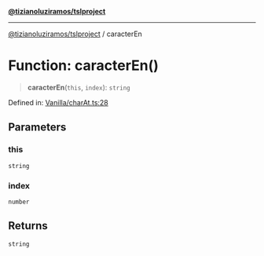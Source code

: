 [**@tizianoluziramos/tslproject**](../README.md)

***

[@tizianoluziramos/tslproject](../globals.md) / caracterEn

# Function: caracterEn()

> **caracterEn**(`this`, `index`): `string`

Defined in: [Vanilla/charAt.ts:28](https://github.com/tizianoluziramos/TypeScript-Lenguage-Proyect/blob/1a68252d6a31602ecc3346fe4bed87bd01ab43ff/src/Vanilla/charAt.ts#L28)

## Parameters

### this

`string`

### index

`number`

## Returns

`string`
